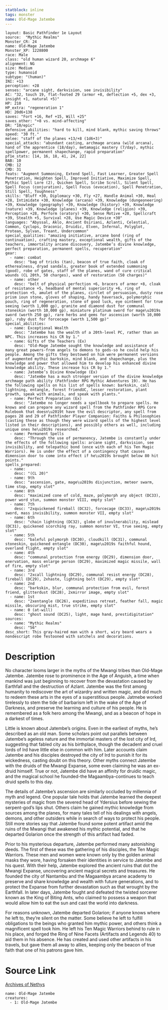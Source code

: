 ```yaml
---
statblock: inline
tags: monster
name: Old-Mage Jatembe
---
```

```statblock
layout: Basic Pathfinder 1e Layout
source:  "Mythic Realms"
Monster_CR: 24
name: Old-Mage Jatembe
Monster_XP: 1228800
race: Male
class: "old human wizard 20, archmage 6"
alignment: NG
size: Medium
type: humanoid
subtype: "(human)"
INI: +13
perception: +28
senses: "arcane sight, darkvision, see invisibility"
AC: "32, touch 19, flat-footed 29 (armor +8, deflection +5, dex +3, insight +1, natural +5)"
HP: 210
HP_extra: "regeneration 1"
HD: 20d6+138
saves: "Fort +16, Ref +15, Will +25"
saves_other: "+8 vs. mind-affecting"
DR: "10/epic"
defensive_abilities: "hard to kill, mind blank, mythic saving throws"
speed: "30 ft."
melee: "staff of the planes +13/+8 (1d6+3)"
special_attacks: "abundant casting, archmage arcana (wild arcana), hand of the apprentice (18/day), metamagic mastery (7/day), mythic spellpower, permanent shapechange, rapid preparation"
pf1e_stats: [14, 16, 18, 41, 24, 22]
BAB: 10
CMB: 12
CMD: 31
feats: "Augment Summoning, Extend Spell, Fast Learner, Greater Spell Penetration, Heighten Spell, Improved Initiative, Maximize Spell, Mythic Spell Lore (2), Quicken Spell, Scribe Scroll, Silent Spell, Spell Focus (conjuration), Spell Focus (evocation), Spell Penetration, Still Spell, Toughness"
skills: "Bluff +30, Diplomacy +30, Fly +27, Handle Animal +30, Heal +28, Intimidate +30, Knowledge (arcana) +39, Knowledge (dungeoneering) +39, Knowledge (geography) +39, Knowledge (history) +39, Knowledge (nature) +39, Knowledge (planes) +39, Knowledge (religion) +39, Perception +28, Perform (oratory) +30, Sense Motive +28, Spellcraft +39, Stealth +5, Survival +28, Use Magic Device +30"
languages: "Abyssal, Aklo, Ancient Osiriani, Azlanti, Celestial, Common, Cyclops, Draconic, Druidic, Elven, Infernal, Polyglot, Protean, Sylvan, Treant, Undercommon"
special_qualities: "amazing initiative, arcane bond (ring of continuation), crafting mastery, exceptional wealth, gifts of the teachers, immortality arcane discovery, Jatembe’s divine knowledge, perfect preparation, permanent spells, recuperation"
gear:
  - name: combat
    desc: "bag of tricks (tan), beacon of true faith, cloak of etherealness, dryad sandals, greater book of extended summoning (good), robe of gates, staff of the planes, wand of cure critical wounds (CL 20th, 50 charges), wand of restoration (50 charges)"
  - name: other
    desc: "belt of physical perfection +6, bracers of armor +8, cloak of resistance +5, headband of mental superiority +6, ring of protection +5, amulet of the planes, circlet of persuasion, dusty rose prism ioun stone, gloves of shaping, handy haversack, polymorphic pouch, ring of regeneration, stone of good luck, eye ointment for true seeing (worth 1,000 gp), granite and diamond dust for communal stoneskin (worth 10,000 gp), miniature platinum sword for mage\u2019s sword (worth 250 gp), rare herbs and gems for ascension (worth 10,000 gp), ruby dust for forcecage (worth 1,500 gp)"
special_abilities:
  - name: Exceptional Wealth
    desc: "Jatembe has the wealth of a 20th-level PC, rather than an NPC. This increases his CR by 1."
  - name: Gifts of the Teachers (Ex)
    desc: "Old-Mage Jatembe sought the knowledge and assistance of many great powers-from angels to demons to gods-so he could help his people. Among the gifts they bestowed on him were permanent versions of augmented mythic barkskin, mind blank, and shapechange, plus the knowledge and power that allowed him to develop his enhanced divine knowledge ability. These increase his CR by 1."
  - name: Jatembe’s Divine Knowledge (Ex)
    desc: "Jatembe has a much stronger version of the divine knowledge archmage path ability (Pathfinder RPG Mythic Adventures 19). He has the following spells on his list of spells known: barkskin, call lightning, entangle, forest friendUC, lesser restoration, plant growth, speak with animals, and speak with plants."
  - name: Perfect Preparation (Ex)
    desc: "Jatembe no longer needs a spellbook to prepare spells. He knows and can prepare any wizard spell from the Pathfinder RPG Core Rulebook that doesn\u2019t have the evil descriptor, any spell from pages 28 and 29 of Pathfinder Player Companion: Faiths & Philosophies (casting these as though they were wizard spells of the highest level listed in their descriptions), and possibly others as well, including unique ones he\u2019s researched."
  - name: Permanent Spells
    desc: "Through the use of permanency, Jatembe is constantly under the effects of the following spells: arcane sight, darkvision, see invisibility, and telepathic bond (once with each of his Ten Magic Warriors). He is under the effect of a contingency that causes dimension door to come into effect if he\u2019s brought below 80 hit points."
spells_prepared:
  - name:
    desc: "(CL 20)"
  - name: 9th
    desc: "ascension, gate, mage\u2019s disjunction, meteor swarm, time stop, empty slot"
  - name: 8th
    desc: "maximized cone of cold, maze, polymorph any object (DC33), power word stun, summon monster VIII, empty slot"
  - name: 7th
    desc: "2xquickened fireball (DC32), forcecage (DC33), mage\u2019s sword, mass invisibility, summon monster VII, empty slot"
  - name: 6th
    desc: "chain lightning (DC32), globe of invulnerability, mislead (DC31), quickened scorching ray, summon monster VI, true seeing, empty slot"
  - name: 5th
    desc: "baleful polymorph (DC30), cloudkill (DC31), communal stoneskin, quickened entangle (DC30), mage\u2019s faithful hound, overland flight, empty slot"
  - name: 4th
    desc: "communal protection from energy (DC29), dimension door, enervation, mass enlarge person (DC29), maximized magic missile, wall of fire, empty slot"
  - name: 3rd
    desc: "2xcall lightning (DC29), communal resist energy (DC28), fireball (DC29), 2xhaste, lightning bolt (DC29), empty slot"
  - name: 2nd
    desc: "barkskin, blur, communal protection from evil, forest friend, glitterdust (DC28), 2xmirror image, empty slot"
  - name: 1st
    desc: "2xentangle (DC26), expeditious retreat, feather fall, magic missile, obscuring mist, true strike, empty slot"
  - name: 0 (at-will)
    desc: "ghost sound (DC25), light, mage hand, prestidigitation"
sources:
  - name: "Mythic Realms"
    desc: "56"
desc_short: This gray-haired man with a short, wiry beard wears a nondescript robe festooned with satchels and decorations.
```
# Description
No character looms larger in the myths of the Mwangi tribes than Old-Mage Jatembe. Jatembe rose to prominence in the Age of Anguish, a time when mankind was just beginning to recover from the devastation caused by Earthfall and the destruction of Azlant. Jatembe was the first among humanity to rediscover the art of wizardry and written magic, and did much to redeem these arts in the eyes of a superstitious people. Jatmebe worked tirelessly to stem the tide of barbarism left in the wake of the Age of Darkness, and preserve the learning and culture of his people. He is remembered as a folk hero among the Mwangi, and as a beacon of hope in a darkest of times.

Little is known about Jatembe’s origins. Even in the earliest of myths, he’s described as an old man. Some scholars point out parallels between Jatembe’s ageless nature and the immortal masters of the lost city of Ird, suggesting that fabled city as his birthplace, though the decadent and cruel lords of Ird have little else in common with him. Later accounts claim Jatembe and his disciples destroyed the city of Ird to punish it for its wickedness, casting doubt on this theory. Other myths connect Jatembe with the druids of the Mwangi Expanse, some even claiming he was an ex-druid himself. True or not, Jatembe did have an affinity for druidic magic, and the magical school he founded-the Magaambya-continues to teach druid spells to this day.

The details of Jatembe’s ascension are similarly occluded by millennia of myth and legend. One popular tale holds that Jatembe learned the deepest mysteries of magic from the severed head of Ydersius before sewing the serpent-god’s lips shut. Others claim he gained mythic knowledge from sources among the planes, for many tales tell of his dealings with angels, demons, and other outsiders while in search of ways to protect his people. Still more stories say that Jatembe found some potent artifact amid the ruins of the Mwangi that awakened his mythic potential, and that he departed Golarion once the strength of this artifact had faded.

Prior to his mysterious departure, Jatembe performed many astonishing deeds. The first of these was the gathering of his disciples, the Ten Magic Warriors. These men and women were known only by the golden animal masks they wore, having forsaken their identities in service to Jatembe and his quest. With their help, Jatembe explored the ancient ruins that dot the Mwangi Expanse, uncovering ancient magical secrets and treasures. He founded the city of Nantambu and the Magaambya arcane academy to preserve and share knowledge and wealth with future generations, and to protect the Expanse from further devastation such as that wrought by the Earthfall. In later days, Jatembe fought and defeated the twisted sorcerer known as the King of Biting Ants, who claimed to possess a weapon that would allow him to eat the sun and cast the world into darkness.

For reasons unknown, Jatembe departed Golarion; if anyone knows where he left to, they’re silent on the matter. Some believe he left to fulfill obligations to the beings who granted him mythic power, and others think a magnificent spell took him. He left his Ten Magic Warriors behind to rule in his place, and forged the Ring of Nine Facets (Artifacts and Legends 40) to aid them in his absence. He has created and used other artifacts in his travels, but gave them all away to allies, keeping only the beacon of true faith that one of his patrons gave him.
# Source Link
[Archives of Nethys](https://aonprd.com/MythicMonsterDisplay.aspx?ItemName=Old-Mage%20Jatembe)
```encounter-table
name: Old-Mage Jatembe
creatures:
  - 1: Old-Mage Jatembe
```
